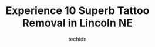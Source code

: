 ---
layout: ampstory
image: https://i0.wp.com/www.depkes.org/wp-content/uploads/2023/06/tattoo-removal-0-in-lincoln-ne-1685852956.jpeg?resize=640,853
author: techidn
featured: false
description: Discover the impressive array of Tattoo Removal options in Lincoln NE, where you can find 10 of the largest Tattoo Removal establishments in the area. From renowned classics to hidden gems, 
title: Experience 10 Superb Tattoo Removal in Lincoln NE
cover:
   title: Experience 10 Superb Tattoo Removal in Lincoln NE
   subtitle: Rickpate
   background: https://www.depkes.org/wp-content/uploads/2023/06/tattoo-removal-0-in-lincoln-ne-1685852956.jpeg

pages: 
 - layout: thirds
   top: <h1>#1 Nebraska Electric Tattoo Company</h1>
   bottom: "<p>Eddie gave me my tattoo today and he did a damn good job. I couldnt be happier with the results. Hes AMAZING at what he does and I know Ill be going back to him </p>"
   background: https://www.depkes.org/wp-content/uploads/2023/06/tattoo-removal-1-in-lincoln-ne-1685852956.jpeg
   backgroundblur: true
 - layout: thirds
   top: <h1>#2 Edison Tattoo and Body Piercing</h1>
   bottom: "<p>Allie has done FOUR of my tattoos and shes done absolutely amazing. Shes going to be doing my cover up on my arm in a few months and Im beyond excited to see wha</p>"
   background: https://www.depkes.org/wp-content/uploads/2023/06/tattoo-removal-2-in-lincoln-ne-1685852956.jpeg
   cta:
      link: https://www.depkes.org/blog/experience-10-superb-tattoo-removal-in-lincoln-ne/
      text: Experience 10 Superb Tattoo Removal in Lincoln NE
 - layout: thirds
   top: <h1>#3 Big O Tattoo</h1>
   bottom: "<p>1640 E O St, Lincoln, NE 68508, United States</p>"
   background: https://www.depkes.org/wp-content/uploads/2023/06/tattoo-removal-3-in-lincoln-ne-1685852957.jpeg
   cta:
      link: https://www.depkes.org/blog/experience-10-superb-tattoo-removal-in-lincoln-ne/
      text: Experience 10 Superb Tattoo Removal in Lincoln NE
 - layout: thirds
   top: <h1>#4 Ink Machine Tattoo & Piercing</h1>
   bottom: "<p>2326 N 48th St, Lincoln, NE 68504, United States</p>"
   background: https://images.unsplash.com/photo-1632260260864-caf7fde5ec36?ixlib=rb-4.0.3&ixid=MnwxMjA3fDB8MHxwaG90by1wYWdlfHx8fGVufDB8fHx8&auto=format&fit=crop&w=640&h=853&q=80
   cta:
      link: https://www.depkes.org/blog/experience-10-superb-tattoo-removal-in-lincoln-ne/
      text: Experience 10 Superb Tattoo Removal in Lincoln NE
 - layout: thirds
   top: <h1>#5 Seductive Ink Tattoo</h1>
   bottom: "<p>2705 O St, Lincoln, NE 68510, United States</p>"
   background: https://images.unsplash.com/photo-1518640467707-6811f4a6ab73?ixlib=rb-4.0.3&ixid=MnwxMjA3fDB8MHxwaG90by1wYWdlfHx8fGVufDB8fHx8&auto=format&fit=crop&w=640&h=853&q=80
   cta:
      link: https://www.depkes.org/blog/experience-10-superb-tattoo-removal-in-lincoln-ne/
      text: Experience 10 Superb Tattoo Removal in Lincoln NE
 - layout: thirds
   top: <h1>#6 Milan Laser Hair Removal</h1>
   bottom: "<p>4701 Champlain Dr Ste 200, Lincoln, NE 68521, United States</p>"
   background: https://images.unsplash.com/photo-1614648718611-0635f29016cb?ixlib=rb-4.0.3&ixid=MnwxMjA3fDB8MHxwaG90by1wYWdlfHx8fGVufDB8fHx8&auto=format&fit=crop&w=640&h=853&q=80
   cta:
      link: https://www.depkes.org/blog/experience-10-superb-tattoo-removal-in-lincoln-ne/
      text: Experience 10 Superb Tattoo Removal in Lincoln NE
 - layout: thirds
   top: <h1>#7 Rays Tattoo</h1>
   bottom: "<p>3245 S 13th St, Lincoln, NE 68502, United States</p>"
   background: https://images.unsplash.com/photo-1496096265110-f83ad7f96608?ixlib=rb-4.0.3&ixid=MnwxMjA3fDB8MHxwaG90by1wYWdlfHx8fGVufDB8fHx8&auto=format&fit=crop&w=640&h=853&q=80
   cta:
      link: https://www.depkes.org/blog/experience-10-superb-tattoo-removal-in-lincoln-ne/
      text: Experience 10 Superb Tattoo Removal in Lincoln NE
 - layout: thirds
   middle: Continue reading...
   background: https://images.unsplash.com/photo-1613843873231-1447db182f97?ixlib=rb-4.0.3&ixid=MnwxMjA3fDB8MHxwaG90by1wYWdlfHx8fGVufDB8fHx8&auto=format&fit=crop&w=640&h=853&q=80
   cta:
      link: https://www.depkes.org/blog/experience-10-superb-tattoo-removal-in-lincoln-ne/
      text: Experience 10 Superb Tattoo Removal in Lincoln NE
      
---
